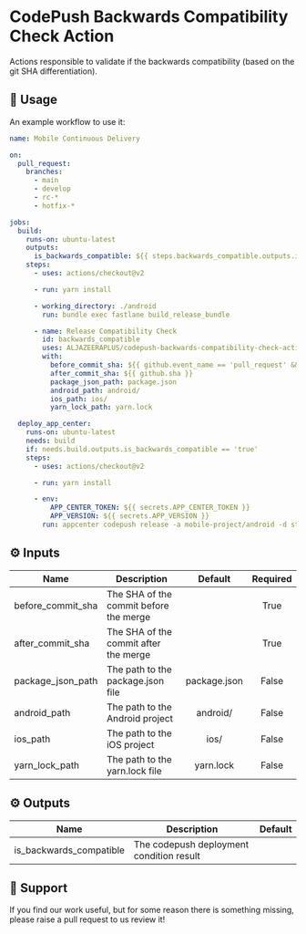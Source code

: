 # CodePush Backwards Compatibility Check Action

Actions responsible to validate if the backwards compatibility (based on the git SHA differentiation).

## :rocket: Usage

An example workflow to use it:

```yaml
name: Mobile Continuous Delivery

on: 
  pull_request:
    branches:
      - main
      - develop
      - rc-*
      - hotfix-*

jobs:
  build: 
    runs-on: ubuntu-latest
    outputs:
      is_backwards_compatible: ${{ steps.backwards_compatible.outputs.is_backwards_compatible }}
    steps:
      - uses: actions/checkout@v2

      - run: yarn install

      - working_directory: ./android
        run: bundle exec fastlane build_release_bundle

      - name: Release Compatibility Check
        id: backwards_compatible
        uses: ALJAZEERAPLUS/codepush-backwards-compatibility-check-action@v1.0
        with: 
          before_commit_sha: ${{ github.event_name == 'pull_request' && github.event.pull_request.base.sha || github.event_name == 'push' && github.event.before }}
          after_commit_sha: ${{ github.sha }}
          package_json_path: package.json
          android_path: android/
          ios_path: ios/
          yarn_lock_path: yarn.lock

  deploy_app_center: 
    runs-on: ubuntu-latest
    needs: build
    if: needs.build.outputs.is_backwards_compatible == 'true'
    steps:
      - uses: actions/checkout@v2

      - run: yarn install

      - env:
          APP_CENTER_TOKEN: ${{ secrets.APP_CENTER_TOKEN }}
          APP_VERSION: ${{ secrets.APP_VERSION }}
        run: appcenter codepush release -a mobile-project/android -d staging -c ./codepush --token ${{ env.APP_CENTER_TOKEN }} --disable-duplicate-release-error --t ${{ env.APP_VERSION }}
```

## :gear: Inputs

| Name              | Description                            |   Default    | Required |
| ----------------- | -------------------------------------- | :----------: | :------: |
| before_commit_sha | The SHA of the commit before the merge |              |   True   |
| after_commit_sha  | The SHA of the commit after the merge  |              |   True   |
| package_json_path | The path to the package.json file      | package.json |  False   |
| android_path      | The path to the Android project        |   android/   |  False   |
| ios_path          | The path to the iOS project            |     ios/     |  False   |
| yarn_lock_path    | The path to the yarn.lock file         |  yarn.lock   |  False   |

## :gear: Outputs

| Name                    | Description                              | Default |
| ----------------------- | ---------------------------------------- | :-----: |
| is_backwards_compatible | The codepush deployment condition result |         |

## :thought_balloon: Support

If you find our work useful, but for some reason there is something missing, please raise a pull request to us review it!